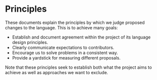 # Principles

<!--
Part of the Carbon Language, under the Apache License v2.0 with LLVM
Exceptions. See /LICENSE for license information.
SPDX-License-Identifier: Apache-2.0 WITH LLVM-exception
-->

These documents explain the principles by which we judge proposed changes to the
language. This is to achieve many goals:

- Establish and document agreement within the project of its language design
  principles.
- Clearly communicate expectations to contributors.
- Encourage us to solve problems in a consistent way.
- Provide a yardstick for measuring different proposals.

Note that these principles seek to establish both what the project aims to
achieve as well as approaches we want to exclude.
